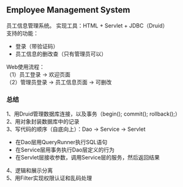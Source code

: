 ## Employee Management System
员工信息管理系统。
实现工具：HTML + Servlet + JDBC（Druid）  
支持的功能：
- 登录（带验证码）
- 员工信息的删改查（只有管理员可以）

Web使用流程：  
（1）员工登录 -> 欢迎页面  
（2）管理员登录 -> 员工信息页面 -> 可删改  

### 总结
1、用Druid管理数据库连接，以及事务（begin(); commit(); rollback();）  
2、用对象封装数据库中的记录  
3、写代码的顺序（自底向上）：Dao -> Service -> Servlet  
- 在Dao层用QueryRunner执行SQL语句  
- 在Service层用事务执行Dao层定义的行为
- 在Servlet层接收参数，调用Service层的服务，然后返回结果

4、逻辑和展示分离  
5、用Filter实现权限认证和乱码处理

